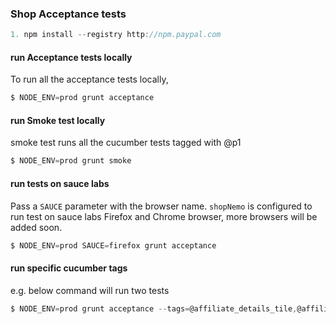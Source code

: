 ### Shop Acceptance tests
```javascript
1. npm install --registry http://npm.paypal.com
```

#### run Acceptance tests locally
To run all the acceptance tests locally,
```javascript
$ NODE_ENV=prod grunt acceptance
```

#### run Smoke test locally
smoke test runs all the cucumber tests tagged with @p1
```javascript
$ NODE_ENV=prod grunt smoke
```

#### run tests on sauce labs
Pass a `SAUCE` parameter with the browser name. `shopNemo` is configured to run test on sauce labs Firefox and Chrome browser, more browsers will be added soon.
```javascript
$ NODE_ENV=prod SAUCE=firefox grunt acceptance
```

#### run specific cucumber tags
e.g. below command will run two tests
```javascript
$ NODE_ENV=prod grunt acceptance --tags=@affiliate_details_tile,@affiliate_details_modal
```